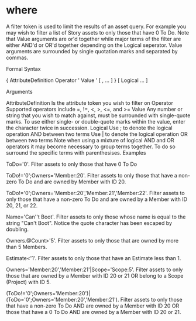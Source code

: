 # where
A filter token is used to limit the results of an asset query. For example you may wish to filter a list of Story assets to only those that have 0 To Do. Note that Value arguments are or'd together while major terms of the filter are either AND'd or OR'd together depending on the Logical seperator. Value arguments are surrounded by single quotation marks and separated by commas.

Formal Syntax

{ AttributeDefinition Operator ' Value ' [ , ... ] } [ Logical ... ]

Arguments

AttributeDefinition
Is the attribute token you wish to filter on
Operator
Supported operators include =, !=, <, >, <=, and >=
Value
Any number or string that you wish to match against, must be surrounded with single-quote marks. To use either single- or double-quote marks within the value, enter the character twice in succession.
Logical
Use ; to denote the logical operation AND between two terms Use | to denote the logical operation OR between two terms
Note when using a mixture of logical AND and OR operators it may become necessary to group terms together. To do so surround the specific terms with parenthesises.
Examples

ToDo='0'. Filter assets to only those that have 0 To Do

ToDo!='0';Owners='Member:20'. Filter assets to only those that have a non-zero To Do and are owned by Member with ID 20.

ToDo!='0';Owners='Member:20','Member:21','Member:22'. Filter assets to only those that have a non-zero To Do and are owned by a Member with ID 20, 21, or 22.

Name='Can''t Boot'. Filter assets to only those whose name is equal to the string "Can't Boot". Notice the quote character has been escaped by doubling.

Owners.@Count>'5'. Filter assets to only those that are owned by more than 5 Members.

Estimate<'1'. Filter assets to only those that have an Estimate less than 1.

Owners='Member:20','Member:21'|Scope='Scope:5'. Filter assets to only those that are owned by a Member with ID 20 or 21 OR belong to a Scope (Project) with ID 5.

(ToDo!='0';Owners='Member:20')|(ToDo='0';Owners='Member:20','Member:21'). Filter assets to only those that have a non-zero To Do AND are owned by a Member with ID 20 OR those that have a 0 To Do AND are owned by a Member with ID 20 or 21.
